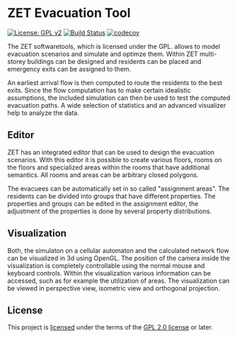 # ZET Evacuation Tool

[![License: GPL v2](https://img.shields.io/badge/license-GPL%20(%3E%3D%202)-blue.svg)][GPL 2.0 license]
[![Build Status](https://travis-ci.org/zet-evacuation/zet.svg?branch=master)](https://travis-ci.org/zet-evacuation/zet)
[![codecov](https://codecov.io/gh/zet-evacuation/zet/branch/master/graph/badge.svg)](https://codecov.io/gh/zet-evacuation/zet)

The ZET softwaretools, which is licensed under the GPL. allows to model evacuation scenarios and simulate and optimze
them. Within ZET multi-storey buildings can be designed and residents can be placed and emergency exits can be
assigned to them.

An earliest arrival flow is then computed to route the residents to the best exits. Since the flow computation has to
make certain idealistic assumptions, the included simulation can then be used to test the computed evacuation paths.
A wide selection of statistics and an advanced visualizer help to analyze the data.

## Editor

ZET has an integrated editor that can be used to design the evacuation scenarios. With this editor it is possible to
create various floors, rooms on the floors and specialized areas within the rooms that have additional semantics. All
rooms and areas can be arbitrary closed polygons.

The evacuees can be automatically set in so called "assignment areas". The residents can be divided into groups that
have different properties. The properties and groups can be edited in the assignment editor, the adjustment of the
properties is done by several property distributions.

## Visualization

 Both, the simulaton on a cellular automaton and the calculated network flow can be visualized in 3d using OpenGL. The
position of the camera inside the visualization is completely controllable using the normal mouse and keyboard
controls. Within the visualization various information can be accessed, such as for example the utilization of areas.
The visualization can be viewed in perspective view, isometric view and orthogonal projection.

## License

This project is [licensed](LICENSE) under the terms of the [GPL 2.0 license] or later.

[GPL 2.0 license]: https://www.gnu.org/licenses/old-licenses/gpl-2.0.en.html

